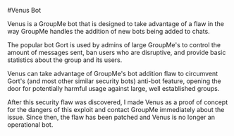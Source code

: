 #Venus Bot

Venus is a GroupMe bot that is designed to take advantage of a flaw in the way GroupMe handles the addition of new bots being added to chats. 

The popular bot Gort is used by admins of large GroupMe's to control the amount of messages sent, ban users who are disruptive, and provide basic statistics about the group and its users.

Venus can take advantage of GroupMe's bot addition flaw to circumvent Gort's (and most other similar security bots) anti-bot feature, opening the door for potentially harmful usage against large, well established groups.

After this security flaw was discovered, I made Venus as a proof of concept for the dangers of this exploit and contact GroupMe immediately about the issue. Since then, the flaw has been patched and Venus is no longer an operational bot. 
